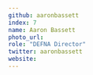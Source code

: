 ```yaml
---
github: aaronbassett
index: 7
name: Aaron Bassett
photo_url:
role: "DEFNA Director"
twitter: aaronbassett
website:
---
```


